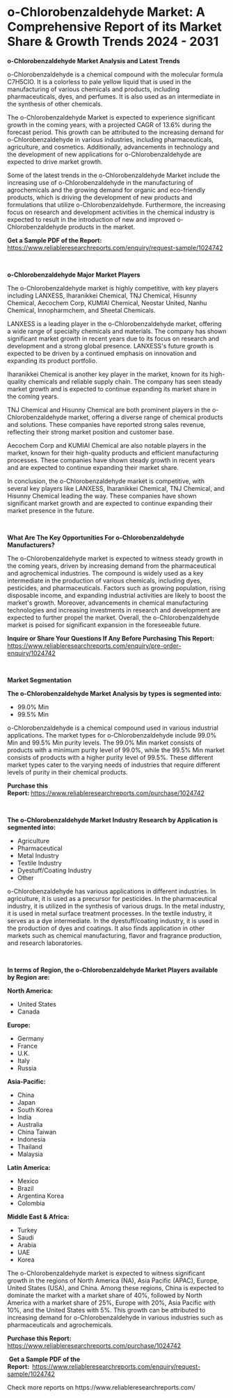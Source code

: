 <p><h1>o-Chlorobenzaldehyde Market: A Comprehensive Report of its Market Share & Growth Trends 2024 - 2031</h1></p><p><strong>o-Chlorobenzaldehyde Market Analysis and Latest Trends</strong></p>
<p><p>o-Chlorobenzaldehyde is a chemical compound with the molecular formula C7H5ClO. It is a colorless to pale yellow liquid that is used in the manufacturing of various chemicals and products, including pharmaceuticals, dyes, and perfumes. It is also used as an intermediate in the synthesis of other chemicals.</p><p>The o-Chlorobenzaldehyde Market is expected to experience significant growth in the coming years, with a projected CAGR of 13.6% during the forecast period. This growth can be attributed to the increasing demand for o-Chlorobenzaldehyde in various industries, including pharmaceuticals, agriculture, and cosmetics. Additionally, advancements in technology and the development of new applications for o-Chlorobenzaldehyde are expected to drive market growth.</p><p>Some of the latest trends in the o-Chlorobenzaldehyde Market include the increasing use of o-Chlorobenzaldehyde in the manufacturing of agrochemicals and the growing demand for organic and eco-friendly products, which is driving the development of new products and formulations that utilize o-Chlorobenzaldehyde. Furthermore, the increasing focus on research and development activities in the chemical industry is expected to result in the introduction of new and improved o-Chlorobenzaldehyde products in the market.</p></p>
<p><strong>Get a Sample PDF of the Report:&nbsp;</strong> <a href="https://www.reliableresearchreports.com/enquiry/request-sample/1024742">https://www.reliableresearchreports.com/enquiry/request-sample/1024742</a></p>
<p>&nbsp;</p>
<p><strong>o-Chlorobenzaldehyde Major Market Players</strong></p>
<p><p>The o-Chlorobenzaldehyde market is highly competitive, with key players including LANXESS, Iharanikkei Chemical, TNJ Chemical, Hisunny Chemical, Aecochem Corp, KUMIAI Chemical, Neostar United, Nanhu Chemical, Innopharmchem, and Sheetal Chemicals.</p><p>LANXESS is a leading player in the o-Chlorobenzaldehyde market, offering a wide range of specialty chemicals and materials. The company has shown significant market growth in recent years due to its focus on research and development and a strong global presence. LANXESS's future growth is expected to be driven by a continued emphasis on innovation and expanding its product portfolio.</p><p>Iharanikkei Chemical is another key player in the market, known for its high-quality chemicals and reliable supply chain. The company has seen steady market growth and is expected to continue expanding its market share in the coming years.</p><p>TNJ Chemical and Hisunny Chemical are both prominent players in the o-Chlorobenzaldehyde market, offering a diverse range of chemical products and solutions. These companies have reported strong sales revenue, reflecting their strong market position and customer base.</p><p>Aecochem Corp and KUMIAI Chemical are also notable players in the market, known for their high-quality products and efficient manufacturing processes. These companies have shown steady growth in recent years and are expected to continue expanding their market share.</p><p>In conclusion, the o-Chlorobenzaldehyde market is competitive, with several key players like LANXESS, Iharanikkei Chemical, TNJ Chemical, and Hisunny Chemical leading the way. These companies have shown significant market growth and are expected to continue expanding their market presence in the future.</p></p>
<p>&nbsp;</p>
<p><strong>What Are The Key Opportunities For o-Chlorobenzaldehyde Manufacturers?</strong></p>
<p><p>The o-Chlorobenzaldehyde market is expected to witness steady growth in the coming years, driven by increasing demand from the pharmaceutical and agrochemical industries. The compound is widely used as a key intermediate in the production of various chemicals, including dyes, pesticides, and pharmaceuticals. Factors such as growing population, rising disposable income, and expanding industrial activities are likely to boost the market's growth. Moreover, advancements in chemical manufacturing technologies and increasing investments in research and development are expected to further propel the market. Overall, the o-Chlorobenzaldehyde market is poised for significant expansion in the foreseeable future.</p></p>
<p><strong>Inquire or Share Your Questions If Any Before Purchasing This Report:</strong> <a href="https://www.reliableresearchreports.com/enquiry/pre-order-enquiry/1024742">https://www.reliableresearchreports.com/enquiry/pre-order-enquiry/1024742</a></p>
<p>&nbsp;</p>
<p><strong>Market Segmentation</strong></p>
<p><strong>The o-Chlorobenzaldehyde Market Analysis by types is segmented into:</strong></p>
<p><ul><li>99.0% Min</li><li>99.5% Min</li></ul></p>
<p><p>o-Chlorobenzaldehyde is a chemical compound used in various industrial applications. The market types for o-Chlorobenzaldehyde include 99.0% Min and 99.5% Min purity levels. The 99.0% Min market consists of products with a minimum purity level of 99.0%, while the 99.5% Min market consists of products with a higher purity level of 99.5%. These different market types cater to the varying needs of industries that require different levels of purity in their chemical products.</p></p>
<p><strong>Purchase this Report:&nbsp;</strong><a href="https://www.reliableresearchreports.com/purchase/1024742">https://www.reliableresearchreports.com/purchase/1024742</a></p>
<p>&nbsp;</p>
<p><strong>The o-Chlorobenzaldehyde Market Industry Research by Application is segmented into:</strong></p>
<p><ul><li>Agriculture</li><li>Pharmaceutical</li><li>Metal Industry</li><li>Textile Industry</li><li>Dyestuff/Coating Industry</li><li>Other</li></ul></p>
<p><p>o-Chlorobenzaldehyde has various applications in different industries. In agriculture, it is used as a precursor for pesticides. In the pharmaceutical industry, it is utilized in the synthesis of various drugs. In the metal industry, it is used in metal surface treatment processes. In the textile industry, it serves as a dye intermediate. In the dyestuff/coating industry, it is used in the production of dyes and coatings. It also finds application in other markets such as chemical manufacturing, flavor and fragrance production, and research laboratories.</p></p>
<p>&nbsp;</p>
<p><strong>In terms of Region, the o-Chlorobenzaldehyde Market Players available by Region are:</strong></p>
<p>
    <p> <strong> North America: </strong>
        <ul>
            <li>United States</li>
            <li>Canada</li>
        </ul>
        </p> 
    <p> <strong> Europe: </strong>
        <ul>
            <li>Germany</li>
            <li>France</li>
            <li>U.K.</li>
            <li>Italy</li>
            <li>Russia</li>
        </ul>
        </p> 
    <p> <strong> Asia-Pacific: </strong>
        <ul>
            <li>China</li>
            <li>Japan</li>
            <li>South Korea</li>
            <li>India</li>
            <li>Australia</li>
            <li>China Taiwan</li>
            <li>Indonesia</li>
            <li>Thailand</li>
            <li>Malaysia</li>
        </ul>
        </p> 
    <p> <strong> Latin America: </strong>
        <ul>
            <li>Mexico</li>
            <li>Brazil</li>
            <li>Argentina Korea</li>
            <li>Colombia</li>
        </ul>
        </p> 
    <p> <strong> Middle East & Africa: </strong>
        <ul>
            <li>Turkey</li>
            <li>Saudi</li>
            <li>Arabia</li>
            <li>UAE</li>
            <li>Korea</li>
        </ul>
    </p>
    </p>
<p><p>The o-Chlorobenzaldehyde market is expected to witness significant growth in the regions of North America (NA), Asia Pacific (APAC), Europe, United States (USA), and China. Among these regions, China is expected to dominate the market with a market share of 40%, followed by North America with a market share of 25%, Europe with 20%, Asia Pacific with 10%, and the United States with 5%. This growth can be attributed to increasing demand for o-Chlorobenzaldehyde in various industries such as pharmaceuticals and agrochemicals.</p></p>
<p><strong>Purchase this Report: </strong><a href="https://www.reliableresearchreports.com/purchase/1024742">https://www.reliableresearchreports.com/purchase/1024742</a></p>
<p>&nbsp;<strong>Get a Sample PDF of the Report:&nbsp;&nbsp;</strong><a href="https://www.reliableresearchreports.com/enquiry/request-sample/1024742">https://www.reliableresearchreports.com/enquiry/request-sample/1024742</a></p>
<p><strong></strong></p>
<p>Check more reports on https://www.reliableresearchreports.com/</p>